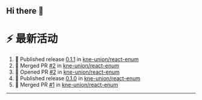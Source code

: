 ## Hi there 👋

<!--

**Here are some ideas to get you started:**

🙋‍♀️ A short introduction - what is your organization all about?
🌈 Contribution guidelines - how can the community get involved?
👩‍💻 Useful resources - where can the community find your docs? Is there anything else the community should know?
🍿 Fun facts - what does your team eat for breakfast?
🧙 Remember, you can do mighty things with the power of [Markdown](https://docs.github.com/github/writing-on-github/getting-started-with-writing-and-formatting-on-github/basic-writing-and-formatting-syntax)
-->


# ⚡ 最新活动

<!--START_SECTION:activity-->
1. 🚀 Published release [0.1.1](https://github.com/kne-union/react-enum/releases/tag/0.1.1) in [kne-union/react-enum](https://github.com/kne-union/react-enum)
2. 🎉 Merged PR [#2](https://github.com/kne-union/react-enum/pull/2) in [kne-union/react-enum](https://github.com/kne-union/react-enum)
3. 💪 Opened PR [#2](https://github.com/kne-union/react-enum/pull/2) in [kne-union/react-enum](https://github.com/kne-union/react-enum)
4. 🚀 Published release [0.1.0](https://github.com/kne-union/react-enum/releases/tag/0.1.0) in [kne-union/react-enum](https://github.com/kne-union/react-enum)
5. 🎉 Merged PR [#1](https://github.com/kne-union/react-enum/pull/1) in [kne-union/react-enum](https://github.com/kne-union/react-enum)
<!--END_SECTION:activity-->

---
